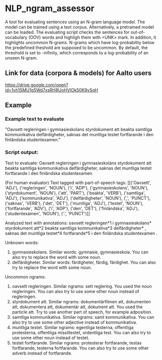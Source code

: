 # NLP_ngram_assessor
A tool for evaluating sentences using an N-gram language model. The model can be trained using a text corpus. Alternatively, a pretrained model can be loaded. The evaluating script checks the sentences for out-of-vocabulary (OOV) words and highligh them with \<UNK> mark. In addition, it highlights uncommon N-grams. N-grams which have log-probability below the predefined theshold are supposed to be uncommon. By default, the threshold is set to -infinity, which corresponds to a log-probability of an unseen N-gram.

## Link for data (corpora & models) for Aalto users
https://drive.google.com/open?id=1vh1SMU1g5Wd7xsRH8UoHVlOk50K9vSqH
  
  ## Example
  ### Example text to evaluate
  "Oavsett regleringen i gymnasieskolans styrdokument att beakta samtliga kommunikativa delfärdigheter, saknas det muntliga testet
  fortfarande i den finländska studentexamen."
  
  ### Script output:
  
Text to evaluate: 
Oavsett regleringen i gymnasieskolans styrdokument att beakta samtliga kommunikativa delfärdigheter, saknas det muntliga testet fortfarande i den finländska studentexamen.

(For human evaluator) Text tagged with part-of-speech tags: 
[[('Oavsett', 'ADJ'), ('regleringen', 'NOUN'), ('i', 'ADP'), ('gymnasieskolans', 'NOUN'), ('styrdokument', 'NOUN'), ('att', 'PART'), ('beakta', 'VERB'), ('samtliga', 'ADJ'), ('kommunikativa', 'ADJ'), ('delfärdigheter', 'NOUN'), (',', 'PUNCT'), ('saknas', 'VERB'), ('det', 'DET'), ('muntliga', 'ADJ'), ('testet', 'NOUN'), ('fortfarande', 'ADV'), ('i', 'ADP'), ('den', 'DET'), ('finländska', 'ADJ'), ('studentexamen', 'NOUN'), ('.', 'PUNCT')]]

Analyzed text with annotations: 
oavsett regleringen\*1 i gymnasieskolans\*<UNK> styrdokument att\*2 beakta samtliga kommunikativa\*3 delfärdigheter\*<UNK> , saknas det muntliga testet\*4 fortfarande\*5 i den finländska studentexamen .

Unknown words: 
1. gymnasieskolans. Similar words: gymnasie, gymnasieskola. You can also try to replace the word with some noun.
2. delfärdigheter. Similar words: färdigheter, färdig, färdighet. You can also try to replace the word with some noun.

Uncommon ngrams: 
1. oavsett regleringen. Similar ngrams: sett reglering. You used the noun regleringen. You can also try to use some other noun instead of regleringen.
2. styrdokument att. Similar ngrams: dokumentärfilmen att, dokumenten att, dokumentera att, dokumentär att, dokument att. You used the particle att. Try to use another part of speech, for example adposition.
3. samtliga kommunikativa. Similar ngrams: samt kommunikativa. You can also try to use some other adjective instead of kommunikativa.
4. muntliga testet. Similar ngrams: egentliga testerna, offentliga protesterna, offentliga missiltestet, ordentliga test. You can also try to use some other noun instead of testet.
5. testet fortfarande. Similar ngrams: protesterar fortfarande, testas fortfarande, testerna fortfarande. You can also try to use some other adverb instead of fortfarande.
